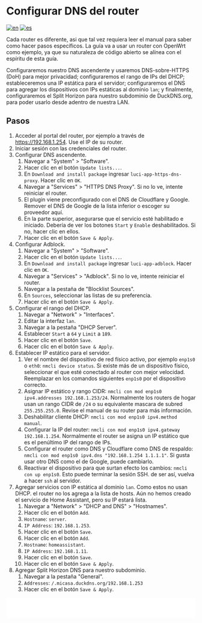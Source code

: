 # Configurar DNS del router

[![en](https://img.shields.io/badge/lang-en-blue.svg)](Configure%20router%20dns.md)
[![es](https://img.shields.io/badge/lang-es-blue.svg)](Configure%20router%20dns.es.md)

Cada router es diferente, asi que tal vez requiera leer el manual para saber como hacer pasos específicos. La guía va a usar un router con OpenWrt como ejemplo, ya que su naturaleza de código abierto se alínea con el espíritu de esta guía.

Configuraremos nuestro DNS ascendente y usaremos DNS-sobre-HTTPS (DoH) para mejor privacidad; configuraremos el rango de IPs del DHCP; estableceremos una IP estática para el servidor; configuraremos el DNS para agregar los dispositivos con IPs estáticas al dominio `lan`; y finalmente, configuraremos el Split Horizon para nuestro subdominio de DuckDNS.org, para poder usarlo desde adentro de nuestra LAN.

## Pasos

1. Acceder al portal del router, por ejemplo a través de https://192.168.1.254. Use el IP de su router.
2. Iniciar sesión con las credenciales del router.
3. Configurar DNS ascendente.
    1. Navegar a "System" > "Software".
    2. Hacer clic en el botón `Update lists...`.
    3. En `Download and install package` ingresar `luci-app-https-dns-proxy`. Hacer clic en `OK`.
    4. Navegar a "Services" > "HTTPS DNS Proxy". Si no lo ve, intente reiniciar el router.
    5. El plugin viene preconfigurado con el DNS de Cloudflare y Google. Remover el DNS de Google de la lista inferior o escoger su proveedor aquí.
    6. En la parte superior, asegurarse que el servicio esté habilitado e iniciado. Debería de ver los botones `Start` y `Enable` deshabilitados. Si no, hacer clic en ellos.
    7. Hacer clic en el botón `Save & Apply`.
4. Configurar Adblock.
    1. Navegar a "System" > "Software".
    2. Hacer clic en el botón `Update lists...`.
    3. En `Download and install package` ingresar `luci-app-adblock`. Hacer clic en `OK`.
    4. Navegar a "Services" > "Adblock". Si no lo ve, intente reiniciar el router.
    5. Navegar a la pestaña de "Blocklist Sources".
    6. En `Sources`, seleccionar las listas de su preferencia.
    7. Hacer clic en el botón `Save & Apply`.
5. Configurar el rango del DHCP.
    1. Navegar a "Network" > "Interfaces".
    2. Editar la interfaz `lan`.
    3. Navegar a la pestaña "DHCP Server".
    4. Establecer `Start` a `64` y `Limit` a `189`.
    5. Hacer clic en el botón `Save`.
    6. Hacer clic en el botón `Save & Apply`.
6. Establecer IP estático para el servidor.
    1. Ver el nombre del dispositivo de red físico activo, por ejemplo `enp1s0` o `eth0`: `nmcli device status`. Si existe más de un dispositivo físico, seleccionar el que esté conectado al router con mejor velocidad. Reemplazar en los comandos siguientes `enp1s0` por el dispositivo correcto.
    2. Asignar IP estático y rango CIDR: `nmcli con mod enp1s0 ipv4.addresses 192.168.1.253/24`. Normalmente los routers de hogar usan un rango CIDR de `/24` o su equivalente mascara de subred `255.255.255.0`. Revise el manual de su router para más información.
    3. Deshabilitar cliente DHCP: `nmcli con mod enp1s0 ipv4.method manual`.
    4. Configurar la IP del router: `nmcli con mod enp1s0 ipv4.gateway 192.168.1.254`. Normalmente el router se asigna un IP estático que es el penúltimo IP del rango de IPs.
    5. Configurar el router como DNS y Cloudflare como DNS de respaldo: `nmcli con mod enp1s0 ipv4.dns "192.168.1.254 1.1.1.1"`. Si gusta usar otro DNS como el de Google, puede cambiarlo.
    6. Reactivar el dispositivo para que surtan efecto los cambios: `nmcli con up enp1s0`. Esto puede terminar la sesión SSH. de ser así, vuelva a hacer `ssh` al servidor.
7. Agregar servicios con IP estática al dominio `lan`. Como estos no usan DHCP. el router no los agrega a la lista de hosts. Aún no hemos creado el servicio de Home Assistant, pero su IP estará lista.
    1. Navegar a "Network" > "DHCP and DNS" > "Hostnames".
    2. Hacer clic en el botón `Add`.
    3. `Hostname`: `server`.
    4. `IP Address`: `192.168.1.253`.
    5. Hacer clic en el botón `Save`.
    6. Hacer clic en el botón `Add`.
    7. `Hostname`: `homeassistant`.
    8. `IP Address`: `192.168.1.11`.
    9. Hacer clic en el botón `Save`.
    10. Hacer clic en el botón `Save & Apply`.
8. Agregar Split Horizon DNS para nuestro subdominio.
    1. Navegar a la pestaña "General".
    2. `Addresses`: `/.micasa.duckdns.org/192.168.1.253`
    3. Hacer clic en el botón `Save & Apply`.

[<img width="33.3%" src="buttons/prev-Configure dns.es.svg" alt="Configurar DNS">](Configure%20dns.es.md)[<img width="33.3%" src="buttons/jump-Index.es.svg" alt="Índice">](README.es.md)[<img width="33.3%" src="buttons/next-Create and configure public external traffic stack optional.es.svg" alt="Crear y configurar stack de tráfico externo público">](Create%20and%20configure%20public%20external%20traffic%20stack.es.md)
